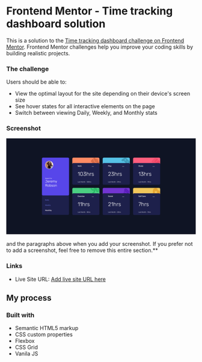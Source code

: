 # Frontend Mentor - Time tracking dashboard solution

This is a solution to the [Time tracking dashboard challenge on Frontend Mentor](https://www.frontendmentor.io/challenges/time-tracking-dashboard-UIQ7167Jw). Frontend Mentor challenges help you improve your coding skills by building realistic projects.

### The challenge

Users should be able to:

- View the optimal layout for the site depending on their device's screen size
- See hover states for all interactive elements on the page
- Switch between viewing Daily, Weekly, and Monthly stats

### Screenshot

![Screenshot](ss.png)

and the paragraphs above when you add your screenshot. If you prefer not to add a screenshot, feel free to remove this entire section.\*\*

### Links

- Live Site URL: [Add live site URL here](https://lucid-austin-d802ba.netlify.app/)

## My process

### Built with

- Semantic HTML5 markup
- CSS custom properties
- Flexbox
- CSS Grid
- Vanila JS


